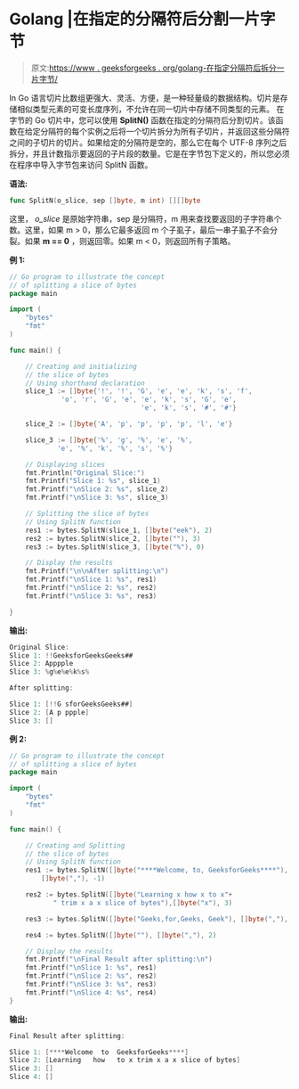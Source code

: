 # Golang |在指定的分隔符后分割一片字节

> 原文:[https://www . geeksforgeeks . org/golang-在指定分隔符后拆分一片字节/](https://www.geeksforgeeks.org/golang-splitting-a-slice-of-bytes-after-the-specified-separator/)

In Go 语言切片比数组更强大、灵活、方便，是一种轻量级的数据结构。切片是存储相似类型元素的可变长度序列，不允许在同一切片中存储不同类型的元素。
在字节的 Go 切片中，您可以使用 **SplitN()** 函数在指定的分隔符后分割切片。该函数在给定分隔符的每个实例之后将一个切片拆分为所有子切片，并返回这些分隔符之间的子切片的切片。如果给定的分隔符是空的，那么它在每个 UTF-8 序列之后拆分，并且计数指示要返回的子片段的数量。它是在字节包下定义的，所以您必须在程序中导入字节包来访问 SplitN 函数。

**语法:**

```go
func SplitN(o_slice, sep []byte, m int) [][]byte
```

这里， *o_slice* 是原始字符串，sep 是分隔符，m 用来查找要返回的子字符串个数。这里，如果 m > 0，那么它最多返回 m 个子虱子，最后一串子虱子不会分裂。如果 **m == 0** ，则返回零。如果 m < 0，则返回所有子策略。

**例 1:**

```go
// Go program to illustrate the concept
// of splitting a slice of bytes
package main

import (
    "bytes"
    "fmt"
)

func main() {

    // Creating and initializing
    // the slice of bytes
    // Using shorthand declaration
    slice_1 := []byte{'!', '!', 'G', 'e', 'e', 'k', 's', 'f',
             'o', 'r', 'G', 'e', 'e', 'k', 's', 'G', 'e',
                                 'e', 'k', 's', '#', '#'}

    slice_2 := []byte{'A', 'p', 'p', 'p', 'p', 'l', 'e'}

    slice_3 := []byte{'%', 'g', '%', 'e', '%',
            'e', '%', 'k', '%', 's', '%'}

    // Displaying slices
    fmt.Println("Original Slice:")
    fmt.Printf("Slice 1: %s", slice_1)
    fmt.Printf("\nSlice 2: %s", slice_2)
    fmt.Printf("\nSlice 3: %s", slice_3)

    // Splitting the slice of bytes
    // Using SplitN function
    res1 := bytes.SplitN(slice_1, []byte("eek"), 2)
    res2 := bytes.SplitN(slice_2, []byte(""), 3)
    res3 := bytes.SplitN(slice_3, []byte("%"), 0)

    // Display the results
    fmt.Printf("\n\nAfter splitting:\n")
    fmt.Printf("\nSlice 1: %s", res1)
    fmt.Printf("\nSlice 2: %s", res2)
    fmt.Printf("\nSlice 3: %s", res3)

}
```

**输出:**

```go
Original Slice:
Slice 1: !!GeeksforGeeksGeeks##
Slice 2: Apppple
Slice 3: %g%e%e%k%s%

After splitting:

Slice 1: [!!G sforGeeksGeeks##]
Slice 2: [A p ppple]
Slice 3: []

```

**例 2:**

```go
// Go program to illustrate the concept
// of splitting a slice of bytes
package main

import (
    "bytes"
    "fmt"
)

func main() {

    // Creating and Splitting
    // the slice of bytes
    // Using SplitN function
    res1 := bytes.SplitN([]byte("****Welcome, to, GeeksforGeeks****"),
        []byte(","), -1)

    res2 := bytes.SplitN([]byte("Learning x how x to x"+
           " trim x a x slice of bytes"),[]byte("x"), 3)

    res3 := bytes.SplitN([]byte("Geeks,for,Geeks, Geek"), []byte(","), 0)

    res4 := bytes.SplitN([]byte(""), []byte(","), 2)

    // Display the results
    fmt.Printf("\nFinal Result after splitting:\n")
    fmt.Printf("\nSlice 1: %s", res1)
    fmt.Printf("\nSlice 2: %s", res2)
    fmt.Printf("\nSlice 3: %s", res3)
    fmt.Printf("\nSlice 4: %s", res4)
}
```

**输出:**

```go
Final Result after splitting:

Slice 1: [****Welcome  to  GeeksforGeeks****]
Slice 2: [Learning   how   to x trim x a x slice of bytes]
Slice 3: []
Slice 4: []

```